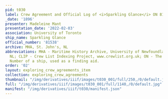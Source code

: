 ```yaml
---
pid: t030
label: Crew Agreement and Official Log of <i>Sparkling Glance</i> ON 81538, 1896
_date: '1896'
presenter: Madeleine Mant
presentation_date: '2022-02-03'
association: University of Toronto
ship_name: Sparkling Glance
official_number: '81538'
archive: MHA, St. John's, NL
abbreviations: MHA - Maritime History Archive, University of Newfoundland, St. John's
  NL; CLIP - Crew List Indexing Project, www.crewlist.org.uk; ON - The permanent Official
  Number of a ship, used as a finding aid.
order: '02'
layout: exploring_crew_agreements_item
collection: exploring_crew_agreements
thumbnail: "/img/derivatives/iiif/images/t030_001/full/250,/0/default.jpg"
full: "/img/derivatives/iiif/images/t030_001/full/1140,/0/default.jpg"
manifest: "/img/derivatives/iiif/t030/manifest.json"
---
```

